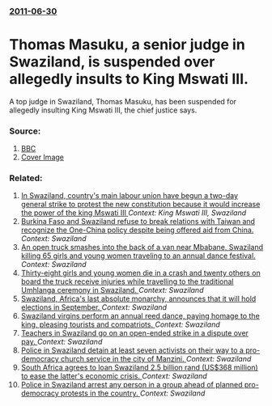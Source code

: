 ### [2011-06-30](/news/2011/06/30/index.md)

# Thomas Masuku, a senior judge in Swaziland, is suspended over allegedly insults to King Mswati III. 

A top judge in Swaziland, Thomas Masuku, has been suspended for allegedly insulting King Mswati III, the chief justice says.


### Source:

1. [BBC](http://www.bbc.co.uk/news/world-africa-13980535)
1. [Cover Image](https://ichef-1.bbci.co.uk/news/1024/media/images/53620000/jpg/_53620200_king.jpg)

### Related:

1. [ In Swaziland, country's main labour union have begun a two-day general strike to protest the new constitution because it would increase the power of the king Mswati III ](/news/2005/01/26/in-swaziland-country-s-main-labour-union-have-begun-a-two-day-general-strike-to-protest-the-new-constitution-because-it-would-increase-the.md) _Context: King Mswati III, Swaziland_
2. [Burkina Faso and Swaziland refuse to break relations with Taiwan and recognize the One-China policy despite being offered aid from China. ](/news/2017/01/25/burkina-faso-and-swaziland-refuse-to-break-relations-with-taiwan-and-recognize-the-one-china-policy-despite-being-offered-aid-from-china.md) _Context: Swaziland_
3. [An open truck smashes into the back of a van near Mbabane, Swaziland killing 65 girls and young women traveling to an annual dance festival. ](/news/2015/08/30/an-open-truck-smashes-into-the-back-of-a-van-near-mbabane-swaziland-killing-65-girls-and-young-women-traveling-to-an-annual-dance-festival.md) _Context: Swaziland_
4. [Thirty-eight girls and young women die in a crash and twenty others on board the truck receive injuries while travelling to the traditional Umhlanga ceremony in Swaziland. ](/news/2015/08/28/thirty-eight-girls-and-young-women-die-in-a-crash-and-twenty-others-on-board-the-truck-receive-injuries-while-travelling-to-the-traditional.md) _Context: Swaziland_
5. [Swaziland, Africa's last absolute monarchy, announces that it will hold elections in September. ](/news/2013/06/4/swaziland-africa-s-last-absolute-monarchy-announces-that-it-will-hold-elections-in-september.md) _Context: Swaziland_
6. [Swaziland virgins perform an annual reed dance, paying homage to the king, pleasing tourists and compatriots. ](/news/2012/09/3/swaziland-virgins-perform-an-annual-reed-dance-paying-homage-to-the-king-pleasing-tourists-and-compatriots.md) _Context: Swaziland_
7. [Teachers in Swaziland go on an open-ended strike in a dispute over pay. ](/news/2012/06/22/teachers-in-swaziland-go-on-an-open-ended-strike-in-a-dispute-over-pay.md) _Context: Swaziland_
8. [Police in Swaziland detain at least seven activists on their way to a pro-democracy church service in the city of Manzini. ](/news/2012/04/15/police-in-swaziland-detain-at-least-seven-activists-on-their-way-to-a-pro-democracy-church-service-in-the-city-of-manzini.md) _Context: Swaziland_
9. [South Africa agrees to loan Swaziland 2.5 billion rand (US$368 million) to ease the latter's economic crisis. ](/news/2011/08/3/south-africa-agrees-to-loan-swaziland-2-5-billion-rand-us-368-million-to-ease-the-latter-s-economic-crisis.md) _Context: Swaziland_
10. [Police in Swaziland arrest any person in a group ahead of planned pro-democracy protests in the country. ](/news/2011/04/12/police-in-swaziland-arrest-any-person-in-a-group-ahead-of-planned-pro-democracy-protests-in-the-country.md) _Context: Swaziland_
